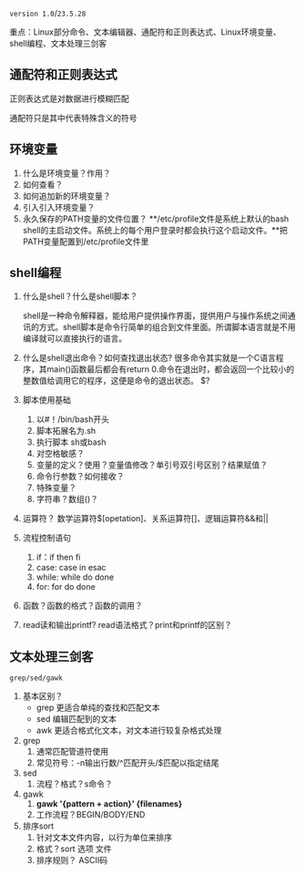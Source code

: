 `version 1.0`/`23.5.28`

重点：Linux部分命令、文本编辑器、通配符和正则表达式、Linux环境变量、shell编程、文本处理三剑客

## 通配符和正则表达式

正则表达式是对数据进行模糊匹配

通配符只是其中代表特殊含义的符号

## 环境变量

1. 什么是环境变量？作用？
2. 如何查看？
3. 如何追加新的环境变量？
4. 引入引入环境变量？
5. 永久保存的PATH变量的文件位置？
   **/etc/profile文件是系统上默认的bash shell的主启动文件。系统上的每个用户登录时都会执行这个启动文件。**把PATH变量配置到/etc/profile文件里



## shell编程

1. 什么是shell？什么是shell脚本？

   shell是一种命令解释器，能给用户提供操作界面，提供用户与操作系统之间通讯的方式。shell脚本是命令行简单的组合到文件里面。所谓脚本语言就是不用编译就可以直接执行的语言。

2. 什么是shell退出命令？如何查找退出状态?
   很多命令其实就是一个C语言程序，其main()函数最后都会有return 0.命令在退出时，都会返回一个比较小的整数值给调用它的程序，这便是命令的退出状态。
   $?

3. 脚本使用基础

   1. 以#！/bin/bash开头
   2. 脚本拓展名为.sh
   3. 执行脚本 sh或bash
   4. 对空格敏感？
   5. 变量的定义？使用？变量值修改？单引号双引号区别？结果赋值？
   6. 命令行参数？如何接收？
   7. 特殊变量？
   8. 字符串？数组()？

4. 运算符？
   数学运算符$[opetation]、关系运算符[]、逻辑运算符&&和||

5. 流程控制语句

   1. if：if then fi
   2. case: case in esac
   3. while:  while do done
   4. for: for do done

6. 函数？函数的格式？函数的调用？

7. read读和输出printf? read语法格式？print和printf的区别？



## 文本处理三剑客

`grep/sed/gawk`

1. 基本区别？
   - grep 更适合单纯的查找和匹配文本
   - sed 编辑匹配到的文本
   - awk 更适合格式化文本，对文本进行较复杂格式处理
2. grep
   1. 通常匹配管道符使用
   2. 常见符号：-n输出行数/^匹配开头/$匹配以指定结尾
3. sed
   1. 流程？格式？s命令？
4. gawk
   1. **gawk '{pattern + action}' {filenames}**
   2. 工作流程？BEGIN/BODY/END
5. 排序sort
   1. 针对文本文件内容，以行为单位来排序
   2. 格式？sort 选项 文件
   3. 排序规则？ ASCII码

